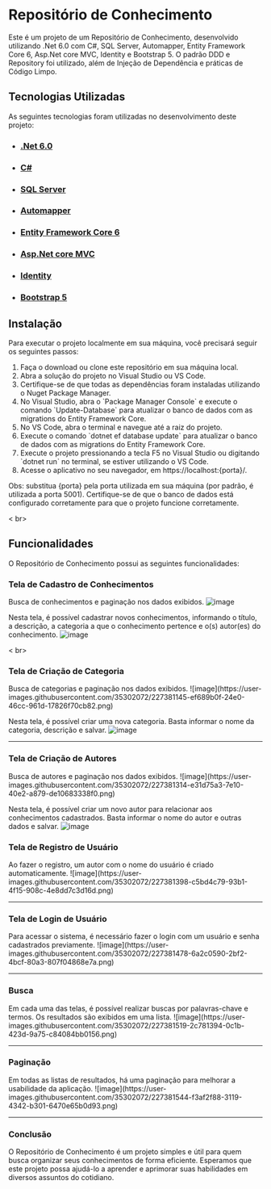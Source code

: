 <h1>Repositório de Conhecimento</h1>

Este é um projeto de um Repositório de Conhecimento, desenvolvido utilizando .Net 6.0 com C#, SQL Server, Automapper, Entity Framework Core 6, Asp.Net core MVC, Identity e Bootstrap 5.
O padrão DDD e Repository foi utilizado, além de Injeção de Dependência e práticas de Código Limpo.

<h2>Tecnologias Utilizadas</h2>
As seguintes tecnologias foram utilizadas no desenvolvimento deste projeto:

<ul>
    <li><h3><a href="https://dotnet.microsoft.com/download/dotnet/6.0">.Net 6.0</a></h3></li>
    <li><h3><a href="https://docs.microsoft.com/pt-br/dotnet/csharp/">C#</a></h3></li>
    <li><h3><a href="https://docs.microsoft.com/pt-br/sql/sql-server/?view=sql-server-ver15">SQL Server</a></h3></li>
    <li><h3><a href="https://automapper.org/">Automapper</a></h3></li>
    <li><h3><a href="https://docs.microsoft.com/pt-br/ef/core/">Entity Framework Core 6</a></h3></li>
    <li><h3><a href="https://docs.microsoft.com/pt-br/aspnet/core/mvc/?view=aspnetcore-6.0">Asp.Net core MVC</a></h3></li>
    <li><h3><a href="https://docs.microsoft.com/pt-br/aspnet/core/security/authentication/identity?view=aspnetcore-6.0&tabs=netcore-cli">Identity</a></h3></li>
    <li><h3><a href="https://getbootstrap.com/docs/5.1/getting-started/introduction/">Bootstrap 5</a></h3></li>
</ul>

<h2>Instalação</h2>
Para executar o projeto localmente em sua máquina, você precisará seguir os seguintes passos:

<ol>
    <li>Faça o download ou clone este repositório em sua máquina local.</li>
    <li>Abra a solução do projeto no Visual Studio ou VS Code.</li>
    <li>Certifique-se de que todas as dependências foram instaladas utilizando o Nuget Package Manager.</li>
    <li>No Visual Studio, abra o `Package Manager Console` e execute o comando `Update-Database` para atualizar o banco de dados com as migrations do Entity Framework Core.</li>
    <li>No VS Code, abra o terminal e navegue até a raiz do projeto.</li>
    <li>Execute o comando `dotnet ef database update` para atualizar o banco de dados com as migrations do Entity Framework Core.</li>
    <li>Execute o projeto pressionando a tecla F5 no Visual Studio ou digitando `dotnet run` no terminal, se estiver utilizando o VS Code.</li>
    <li>Acesse o aplicativo no seu navegador, em https://localhost:{porta}/.</li>
</ol> 
Obs: substitua {porta} pela porta utilizada em sua máquina (por padrão, é utilizada a porta 5001). Certifique-se de que o banco de dados está configurado corretamente para que o projeto funcione corretamente.

< br>
<h2>Funcionalidades</h2>
O Repositório de Conhecimento possui as seguintes funcionalidades:

<h3>Tela de Cadastro de Conhecimentos</h3>

Busca de conhecimentos e paginação nos dados exibidos.
![image](https://user-images.githubusercontent.com/35302072/227380924-5fb0e7d1-ec8d-4d2d-bac2-545662159707.png)

Nesta tela, é possível cadastrar novos conhecimentos, informando o título, a descrição, a categoria a que o conhecimento pertence e o(s) autor(es) do conhecimento.
![image](https://user-images.githubusercontent.com/35302072/227380856-5043aa34-7eda-4609-8d0c-80079464ec97.png)

< br>
<h3>Tela de Criação de Categoria</h3>
Busca de categorias e paginação nos dados exibidos.
![image](https://user-images.githubusercontent.com/35302072/227381145-ef689b0f-24e0-46cc-961d-17826f70cb82.png)

Nesta tela, é possível criar uma nova categoria. Basta informar o nome da categoria, descrição e salvar.
![image](https://user-images.githubusercontent.com/35302072/227380966-ba37ccb7-9b97-4aa1-a304-0299e2df11a8.png)

<hr>
<h3>Tela de Criação de Autores</h3>
Busca de autores e paginação nos dados exibidos.
![image](https://user-images.githubusercontent.com/35302072/227381314-e31d75a3-7e10-40e2-a879-de10683338f0.png)

Nesta tela, é possível criar um novo autor para relacionar aos conhecimentos cadastrados. Basta informar o nome do autor e outras dados e salvar.
![image](https://user-images.githubusercontent.com/35302072/227381295-f3c03857-cabc-4c86-99a4-c73aa379ec5d.png)

<h3>Tela de Registro de Usuário</h3>
Ao fazer o registro, um autor com o nome do usuário é criado automaticamente.
![image](https://user-images.githubusercontent.com/35302072/227381398-c5bd4c79-93b1-4f15-908c-4e8dd7c3d16d.png)

<hr>
<h3>Tela de Login de Usuário</h3>
Para acessar o sistema, é necessário fazer o login com um usuário e senha cadastrados previamente.
![image](https://user-images.githubusercontent.com/35302072/227381478-6a2c0590-2bf2-4bcf-80a3-807f04868e7a.png)

<hr>
<h3>Busca</h3>
Em cada uma das telas, é possível realizar buscas por palavras-chave e termos. Os resultados são exibidos em uma lista.
![image](https://user-images.githubusercontent.com/35302072/227381519-2c781394-0c1b-423d-9a75-c84084bb0156.png)
<hr>
<h3>Paginação</h3>
Em todas as listas de resultados, há uma paginação para melhorar a usabilidade da aplicação.
![image](https://user-images.githubusercontent.com/35302072/227381544-f3af2f88-3119-4342-b301-6470e65b0d93.png)

<hr>
<h3>Conclusão</h3>
O Repositório de Conhecimento é um projeto simples e útil para quem busca organizar seus conhecimentos de forma eficiente. Esperamos que este projeto possa ajudá-lo a aprender e aprimorar suas habilidades em diversos assuntos do cotidiano.
